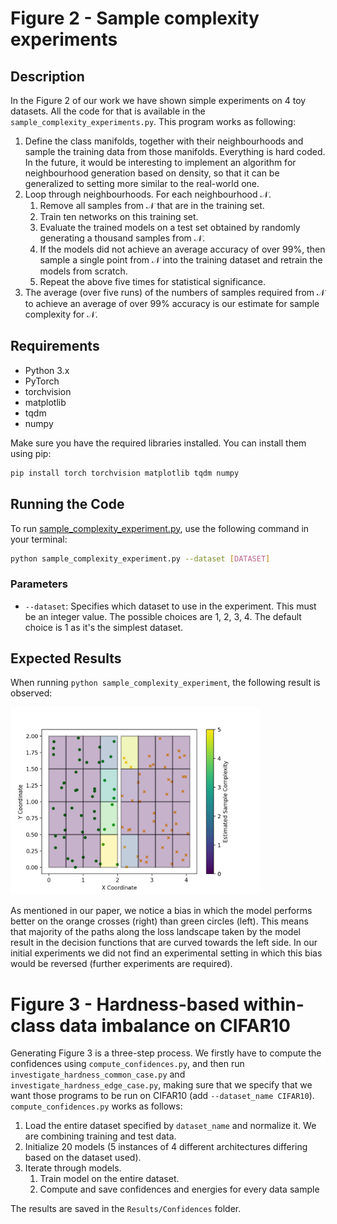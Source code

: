 # Figure 2 - Sample complexity experiments

## Description

In the Figure 2 of our work we have shown simple experiments on 4 toy datasets. All the code for that is available in 
the `sample_complexity_experiments.py`. This program works as following:

1. Define the class manifolds, together with their neighbourhoods and sample the training data from those manifolds. 
Everything  is hard coded. In the future, it would be interesting to implement an algorithm for neighbourhood generation 
based on  density, so that it can be generalized to setting more similar to the real-world one.
2. Loop through neighbourhoods. For each neighbourhood $\mathcal{N}$.
   1. Remove all samples from $\mathcal{N}$ that are in the training set.
   2. Train ten networks on this training set.
   3. Evaluate the trained models on a test set obtained by randomly generating a thousand samples from $\mathcal{N}$.
   4. If the models did not achieve an average accuracy of over $99\%$, then sample a single point from $\mathcal{N}$ 
   into the training dataset and retrain the models from scratch.
   5. Repeat the above five times for statistical significance.
3. The average (over five runs) of the numbers of samples required from $\mathcal{N}$ to achieve an average of 
over $99\%$ accuracy is our estimate for sample complexity for $\mathcal{N}$.

## Requirements

- Python 3.x
- PyTorch
- torchvision
- matplotlib
- tqdm
- numpy

Make sure you have the required libraries installed. You can install them using pip:

```bash
pip install torch torchvision matplotlib tqdm numpy
```

## Running the Code

To run [sample_complexity_experiment.py](sample_complexity_experiment.py), use the following command in your terminal:

```bash
python sample_complexity_experiment.py --dataset [DATASET] 
```

### Parameters

- `--dataset`: Specifies which dataset to use in the experiment. This must be an integer value. The possible choices are
1, 2, 3, 4. The default choice is 1 as it's the simplest dataset.

## Expected Results

When running `python sample_complexity_experiment`, the following result is observed:

<img src="Figures/1_a_0.5_samples_3_t_99_init_2_opt_ADAM_lr_0.01_epochs_100_runs_5_networks_10.png" width="400">

As mentioned in our paper, we notice a bias in which the model performs better on the orange crosses (right) than green 
circles (left). This means that majority of the paths along the loss landscape taken by the model result in the decision
functions that are curved towards the left side. In our initial experiments we did not find an experimental setting in
which this bias would be reversed (further experiments are required).

# Figure 3 - Hardness-based within-class data imbalance on CIFAR10

Generating Figure 3 is a three-step process. We firstly have to compute the confidences using `compute_confidences.py`, 
and then run `investigate_hardness_common_case.py` and `investigate_hardness_edge_case.py`, making sure that we specify
that we want those programs to be run on CIFAR10 (add `--dataset_name CIFAR10`). `compute_confidences.py` works as 
follows:

1. Load the entire dataset specified by `dataset_name` and normalize it. We are combining training and test data.
2. Initialize 20 models (5 instances of 4 different architectures differing based on the dataset used).
3. Iterate through models.
   1. Train model on the entire dataset.
   2. Compute and save confidences and energies for every data sample

The results are saved in the `Results/Confidences` folder.